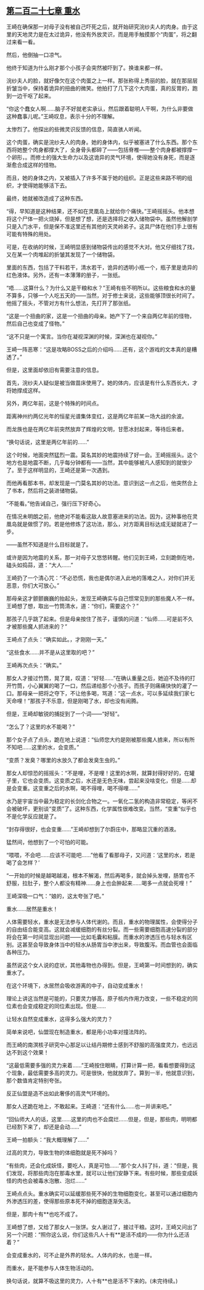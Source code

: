 ## [第二百二十七章 重水](https://www.xxbiquge.com/11_11207/9172032.html)


  王崎在确保那一对母子没有被自己吓死之后，就开始研究浣纱夫人的肉身。由于这里的天地灵力是在太过诡异，他没有外放灵识，而是用手触摸那个“肉蛋”，将之翻过来看一看。

  然后，他倒抽一口凉气。

  他终于知道为什么刚才那个小孩子会突然被吓到了。换谁来都一样。

  浣纱夫人的脸，就好像欠在这个肉蛋之上一样。那张称得上秀丽的脸，就在那层层折皱当中，保持着诡异的扭曲的微笑。他拍打了几下这个大肉蛋，真的反胃的，跑到一边干呕了起来。

  “你这个蠢女人啊……脑子不好就老实承认，然后跟着聪明人干啊，为什么非要做这种蠢事儿呢。”王崎叹息，表示十分的不理解。

  太惨烈了。他探出的些微灵识反馈的信息，简直骇人听闻。

  这个肉蛋，确实是浣纱夫人的肉身。她的身体内，似乎被塞进了什么东西。那个东西将她整个肉身都撑大了，全身骨头都碎了——包括脊椎——整个肉身都被撑撑一个卵形，。而修士的强大生命力以及这诡异的灵气环境，使得她没有身死，而是逐渐愈合成这样的怪物。

  而且，她的身体之内，又被插入了许多不属于她的组织。正是这些来路不明的组织，才使得她能够活下去。

  最终，她就被改造成了这种东西。

  “得，早知道是这种结果，还不如在灵凰岛上就给你个痛快。”王崎摇摇头。他本想将这个尸体一把火烧掉，但是想了想，还是选择将之收入储物袋中。虽然他解剖学只是入门水平，但是保不准这里还有其他的天灵岭弟子。这具尸体在他们手上很有可能有特殊的用处。

  可是，在收纳的时候，王崎明显感到储物袋传出的感觉不大对。他又仔细找了找，又在某一个肉堆起的折皱其发现了一个储物袋。

  里面的东西，包括了干料若干，清水若干，诡异的透明小瓶一个，瓶子里是诡异的红色液体。另外，还有一本薄薄的册子，一张纸。

  “唔……这算什么？为什么又是干粮和水？”王崎有些不明所以。这些粮食和水的量不算多，只够一个人吃五天的——当然，对于修士来说，这些能够顶很长时间了。他摇了摇头，不管对方有什么想法，先打开了那张纸。

  “这是一个扭曲的家，这是一个扭曲的母亲。她产下了一个来自两亿年前的怪物，然后自己也变成了怪物。”

  “这不只是一个寓言。当你在凝视深渊的时候，深渊也在凝视你。”

  王崎一阵恶寒：“这是攻略BOSS之后的介绍吗……还有，这个游戏的文本真的是糟透了。”

  但是，这里面却依旧有需要注意的信息。

  首先，浣纱夫人疑似是被当做苗床使用了。她的体内，应该是有什么东西长大，才将她撑成这样。

  另外，两亿年前，这是个特殊的时间点。

  距离神州约两亿光年的恒星光谱集体变红，这是两亿年前某一场大战的余波。

  而龙族也是在两亿年前突然放弃了辉煌的文明，甘愿冰封起来，等待后来者。

  “换句话说，这里是两亿年前的……”

  这个时候，地面突然猛烈一震。莫名其妙的地震持续了好一会。王崎摇摇头。这个地方也是地震不断，几乎每分钟都有——当然，其中能够被凡人感知到的就很少了。至于这样明显的，王崎还是第一次遇到。

  而他再看那本书，却发现是一门莫名其妙的功法。意识到这一点之后，他突然合上了书本，然后将之装进储物袋。

  “不能看。”他告诫自己，强行压下好奇心。

  在情况未明朗之前，他绝对不能看这敌人故意塞进来的功法。因为，这种事他在灵凰岛就是做惯了的。若是他修炼了这功法，那么，对方距离目标达成无疑就进了一步。

  ——虽然不知道是什么目标就是了。

  或许是因为地震的关系，那一对母子又悠悠转醒。他们见到王崎，立刻跪倒在地，磕头如捣蒜，道：“大人……”

  王崎扔了一个清心咒：“不必恐慌，我也是偶尔进入此地的落难之人，对你们并无恶意，你们大可放心。”

  那母亲这才颤颤巍巍的抬起头，发现王崎确实与自己惯常见到的那些魔人不一样。王崎想了想，取出一竹筒清水，道：“你们，需要这个？”

  那孩子几乎跳了起来。但是母亲按住了孩子，谨慎的问道：“仙师……可是前不久才被那些魔人抓进来的？”

  王崎点了点头：“确实如此。，才刚刚一天。”

  “这些食水……并不是从这里取的吧？”

  王崎再次点头：“确实。”

  那女人才接过竹筒，晃了晃，叹道：“好轻……”在确认重量之后，她迫不及待的打开竹筒，小心翼翼的喝了一口，然后递给那个小孩子。而孩子则痛痛快快的灌了一口。那母亲一把将之夺下，不让他多喝，骂道：“这一点水，可以多延续我们家七天命哩！”那孩子不乐意，但是刚喝了水，却也没有闹腾。

  但是，王崎却敏锐的捕捉到了一个词——“好轻”。

  “怎么了？这里的水不能喝？”

  那个女子点了点头，跪在地上说道：“仙师您大约是刚被那些魔人掳来，所以有所不知吧……这里的水，会变质。”

  “变质？发臭？哪里的水放久了都会发臭生虫的。”

  那女人却惊恐的摇摇头：“不是哩，不是哩！这里的水啊，就算封得好好的，在罐子里，它也会变质。这变质之后，水还是无色无味，尝起来没啥变化，但是……却是会变重。这变重之后的水啊，喝不得哩，喝不得哩……”

  水乃是宇宙当中最为稳定的长剑化合物之一。一氧化二氢的构造非常稳定，等闲不会被破坏，更别谈“变质”了。这种东西，化学属性很难改变。当然，“变重”似乎也不是化学反应就是了。

  “封存得很好，也会变重……”王崎却想到了尔蔚庄中，那略显沉重的酒液。

  猛然间，他想到了一个可怕的可能。

  “喂喂，不会吧……应该不可能吧……”他看了看那母子，又问道：‘这里的水，若是喝了会怎样？’

  “一开始的时候是越喝越渴，根本不解渴，然后再喝多，就会掉头发哩，肠胃也不舒服，拉肚子，整个人都没有精神……身上也会肿起来……喝多一点就会死哩！”

  王崎深吸一口气：“娘的，这太夸张了吧。”

  重水……居然是重水！

  人体需要轻水，重水是无法参与人体代谢的。而且，重水的物理属性，会使得分子的自由结合能变高。这就会减缓细胞的有丝分裂。而一些需要细胞高速分裂的部分将会在第一时间显现出问题——比如毛囊和粘膜。而重水的渗透压也与轻水有区别。这甚至会导致身体当中的轻水从肠胃当中渗出来，导致腹泻。而血管也会面临各种压力。

  虽然说这个女人说的症状，其他毒物也办得到。但是，王崎第一时间想到的，确实重水了。

  在这个环境下，水居然会吸收游离的中子，自动变成重水！

  理论上讲这当然是可能的，只要灵力够高，原子核内作用力改变，一些不稳定的同位素也会变成稳定的同位素出现。但是……

  让轻水自然变成重水，这得多么强大的灵力？

  简单来说吧，仙盟现在制造重水，都是用小功率对撞法阵的。

  而王崎的南溟核子研究中心那足以让结丹期修士感到不舒服的高强度灵力，也远远达不到这个效果！

  “这最低需要多强的灵力来着……”王崎按住眼睛，打算计算一把，看看想要得到这个现象，最低需要多高的灵力。可是很快，他就放弃了。算到一半，他就意识到，那个数值肯定特别夸张。

  反正仙盟是造不出如此奢侈的高灵气环境的。

  那女人还跪在地上，不敢起来。王崎道：“还有什么……也一并讲来吧。”

  “回仙师大人的话，这里……这里的肉也不会腐烂……但是，但是，那些肉，明明都已经割下来了，却还是会动……”

  王崎一拍额头：“我大概理解了……”

  过高的灵力，导致生物的体细胞就是死不掉吗？

  “有些肉，还会化成妖怪，要吃人，真是可怕……”那个女人抖了抖，道：“但是，我们发现，将那些肉泡在那毒水里，就可以让他们安静下来。有些时候，那些变成妖怪的肉也会被毒水泡散、泡烂……”

  王崎点点头。重水确实可以延缓那些死不掉的生物细胞变化，甚至可以通过细胞内外渗透压的差，使得那些原本死不掉的细胞逐渐失活。

  但是，那肉十有**也吃不成了。

  王崎想了想，又给了那女人一张饼。女人谢过了，接过干粮。这时，王崎又问出了另一个问题：“照你这么说，你们这些凡人十有**是活不成的——你为什么还活着？”

  会变成重水的，可不止是外界的轻水。人体内的水，也是一样。

  而重水，是不能参与人体生物活动的。

  换句话说，就算不吸这里的灵力，人十有**也是活不下来的。(未完待续。)

